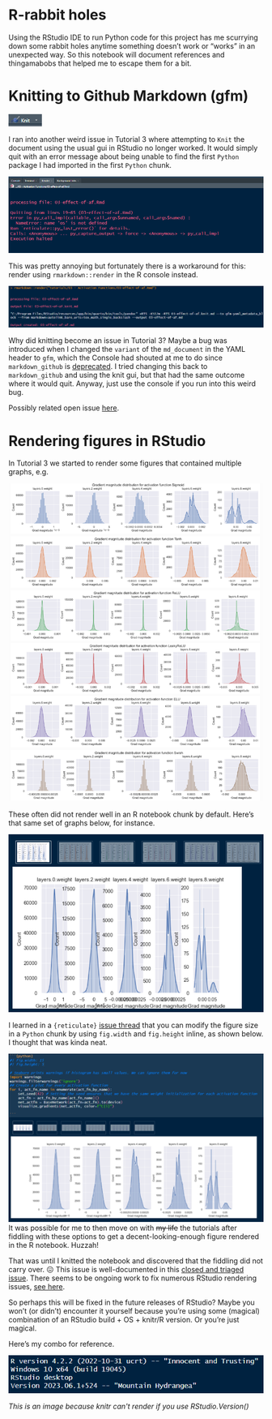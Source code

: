 # R-rabbit holes

Using the RStudio IDE to run Python code for this project has me
scurrying down some rabbit holes anytime something doesn’t work or
“works” in an unexpected way. So this notebook will document references
and thingamabobs that helped me to escape them for a bit.

# Knitting to Github Markdown (gfm)

![](images/knit-gui.PNG)

I ran into another weird issue in Tutorial 3 where attempting to `Knit`
the document using the usual gui in RStudio no longer worked. It would
simply quit with an error message about being unable to find the first
`Python` package I had imported in the first `Python` chunk.

![](images/render-using-knit-gui.PNG)

This was pretty annoying but fortunately there is a workaround for this:
render using `rmarkdown::render` in the R console instead.

[![](images/render-using-console.PNG)](https://github.com/rstudio/reticulate/issues/863#issuecomment-1096556772)

Why did knitting become an issue in Tutorial 3? Maybe a bug was
introduced when I changed the `variant` of the `md_document` in the YAML
header to `gfm`, which the Console had shouted at me to do since
`markdown_github` is
[deprecated](https://github.com/r-lib/pkgdown/pull/1473). I tried
changing this back to `markdown_github` and using the knit gui, but that
had the same outcome where it would quit. Anyway, just use the console
if you run into this weird bug.

Possibly related open issue
[here](https://github.com/rstudio/reticulate/issues/863).

# Rendering figures in RStudio

In Tutorial 3 we started to render some figures that contained multiple
graphs, e.g.

[![](images/tut3-visual.PNG)](https://uvadlc-notebooks.readthedocs.io/en/latest/tutorial_notebooks/tutorial3/Activation_Functions.html#Visualizing-the-gradient-flow-after-initialization)

These often did not render well in an R notebook chunk by default.
Here’s that same set of graphs below, for instance.

![](images/tut3-visual-rchunk-bad.PNG)

I learned in a `{reticulate}` [issue
thread](https://github.com/rstudio/reticulate/issues/1140#issuecomment-1625607199)
that you can modify the figure size in a `Python` chunk by using
`fig.width` and `fig.height` inline, as shown below. I thought that was
kinda neat.

![](images/tut3-visual-rchunk-better.PNG)It was possible for me to then
move on with ~~my life~~ the tutorials after fiddling with these options
to get a decent-looking-enough figure rendered in the R notebook.
Huzzah!

That was until I knitted the notebook and discovered that the fiddling
did not carry over. 😖 This issue is well-documented in this [closed and
triaged
issue](https://github.com/rstudio/rstudio/issues/4521#issuecomment-1414371481).
There seems to be ongoing work to fix numerous RStudio rendering issues,
[see here](https://github.com/rstudio/rstudio/issues/12740).

So perhaps this will be fixed in the future releases of RStudio? Maybe
you won’t (or didn’t) encounter it yourself because you’re using some
(magical) combination of an RStudio build + OS + knitr/R version. Or
you’re just magical.

Here’s my combo for reference.

[![](images/version-info.PNG)](https://community.rstudio.com/t/rstudio-version-not-found-on-knit/8088/3)

*This is an image because knitr can't render if you use
RStudio.Version()*

